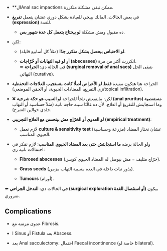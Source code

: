 - **الAnal sac impactions  ممكن تبقى مشكلة متكررة.
    
- في بعض الحالات، المالك بييجي للعيادة بشكل دوري عشان يتعمل **تفريغ (expression)** للغدة.
    
    - ده مقبول ومش مشكلة **لو بيحتاج يتعمل كل عدة شهور بس**.
        
- لكن:
    
    - **لو الاحتباس بيحصل بشكل متكرر جدًا** (مثلاً كل أسابيع قليلة).
        
    - أو **لو فيه التهابات أو خُرّاجات (abscesses)** اتكررت أكتر من مرة.  
        ⬅️ في الحالة دي: **الجراحة (surgical removal of anal sacs)** بتبقى الحل النهائي (curative).
        
- الجراحة هنا هتكون مفيدة **فقط لو الأعراض أصلًا كانت بتستجيب للعلاجات التحفظية** (زي التفريغ، المضادات الحيوية، أو الحقن الموضعي/topical infiltration).
    
- ❌ لكن: ماينفعش نلجأ للجراحة **لو السبب هو حكة شرجية (anal pruritus) مستعصية** وما استجابتش للتفريغ أو العلاج، لأن ده غالبًا سببه حاجة تانية (مثلاً حساسية أو التهاب جلدي حوالين الشرج).
    
- **لو العدوى أو الخرّاج مش بيتحسن مع العلاج التجريبي (empirical treatment)**:
    
    - لازم نعمل **culture & sensitivity test** (مزرعة وحساسية) عشان نختار المضاد الحيوي المناسب.
        
- ولو الحالة برضه **ما استجابتش حتى بعد المضاد الحيوي المناسب**: لازم نفكر في احتمالات تانية زي:
    
    - **Fibrosed abscesses** (خرّاج متليف = مش بيوصل له المضاد الحيوي كويس).
        
    - **Grass seeds** (بذور نبات داخلة في الغدة مسببة التهاب مزمن).
        
    - **Tumours** (أورام).
        

⬅️ في الحالات دي: **التدخل الجراحي (surgical exploration أو استئصال الغدة)** بيكون ضروري.

## Complications

- عدوى مزمنة مع Fibrosis.
    
- ا Sinus أو Fistula بعد Abscess.
    
- بعد Anal sacculectomy: احتمال Faecal incontinence (خاصة لو bilateral).